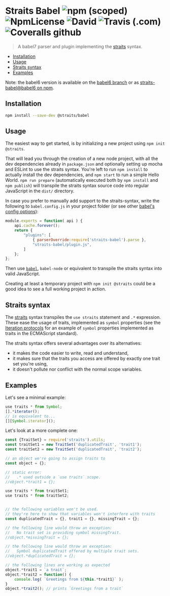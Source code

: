 
# Straits Babel ![npm (scoped)](https://img.shields.io/npm/v/@straits/babel.svg?style=popout) ![NpmLicense](https://img.shields.io/npm/l/@straits/babel.svg?style=popout) ![David](https://img.shields.io/david/peoro/straits-babel.svg?style=popout)  ![Travis (.com)](https://img.shields.io/travis/com/peoro/straits-babel.svg?style=popout) ![Coveralls github](https://img.shields.io/coveralls/github/peoro/straits-babel.svg?style=popout)

> A babel7 parser and plugin implementing the [straits](https://github.com/peoro/straits/) syntax.

 - [Installation](#installation)
 - [Usage](#usage)
 - [Straits syntax](#straits-syntax)
 - [Examples](#examples)

Note: the babel6 version is available on the [babel6 branch](https://github.com/peoro/straits-babel/tree/babel6) or as [straits-babel@babel6 on npm](https://www.npmjs.com/package/straits-babel/v/babel6).

## Installation

```bash
npm install --save-dev @straits/babel
```

## Usage

The easiest way to get started, is by initializing a new project using `npm init @straits`.

That will lead you through the creation of a new node project, with all the dev dependencies already in `package.json` and optionally setting up mocha and ESLint to use the straits syntax.
You're left to run `npm install` to actually install the dev dependencies, and `npm start` to run a simple Hello World.
`npm run prepare` (automatically executed both by `npm install` and `npm publish`) will transpile the straits syntax source code into regular JavaScript in the `dist/` directory.

In case you prefer to manually add support to the straits-syntax, write the following to `babel.config.js` in your project folder (or see other [babel's config options](https://babeljs.io/docs/en/config-files#project-wide-configuration)):

```javascript
module.exports = function( api ) {
	api.cache.forever();
	return {
		"plugins": [
			{ parserOverride:require('straits-babel').parse },
			"straits-babel/plugin.js",
		]
	};
};
```

Then use [`babel`](https://babeljs.io/docs/en/index.html), `babel-node` or equivalent to transpile the straits syntax into valid JavaScript.

Creating at least a temporary project with `npm init @straits` could be a good idea to see a full working project in action.

## Straits syntax

The [straits](https://github.com/peoro/straits/) syntax transpiles the `use straits` statement and `.*` expression.
These ease the usage of traits, implemented as `symbol` properties (see the [Iteration protocols](https://developer.mozilla.org/en-US/docs/Web/JavaScript/Reference/Iteration_protocols) for an example of `symbol` properties implemented as traits in the ECMAScript standard).

The straits syntax offers several advantages over its alternatives:

 - it makes the code easier to write, read and understand,
 - it makes sure that the traits you access are offered by exactly one trait set you're using,
 - it doesn't pollute nor conflict with the normal scope variables.

## Examples

Let's see a minimal example:
```javascript
use traits * from Symbol;
[].*iterator();
// is equivalent to...
[][Symbol.iterator]();
```

Let's look at a more complete one:
```javascript
const {TraitSet} = require('straits').utils;
const traitSet1 = new TraitSet('duplicatedTrait', 'trait1');
const traitSet2 = new TraitSet('duplicatedTrait', 'trait2');

// an object we're going to assign traits to
const object = {};

// static error:
//   .* used outside a `use traits` scope.
//object.*trait1 = {};

use traits * from traitSet1;
use traits * from traitSet2;


// the following variables won't be used.
// they're here to show that variables won't interfere with traits
const duplicatedTrait = {}, trait1 = {}, missingTrait = {};

// the following line would throw an exception:
//   No trait set is providing symbol missingTrait.
//object.*missingTrait = {};

// the following line would throw an exception:
//   Symbol duplicatedTrait offered by multiple trait sets.
//object.*duplicatedTrait = {};

// the following lines are working as expected
object.*trait1 = `a trait`;
object.*trait2 = function() {
	console.log( `Greetings from ${this.*trait1}` );
}
object.*trait2(); // prints `Greetings from a trait`
```

